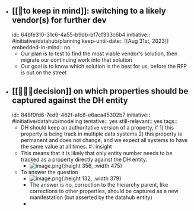 - ## [[🧠to keep in mind]]: switching to a likely vendor(s) for further dev
  id:: 64bfe310-31c6-4a55-b9db-bf7cf333c6b4
  initiative:: #initiative/datahub/planning 
  keep-until-date:: [[Aug 31st, 2023]]
  embedded-in-mind:: no
	- Our plan is to test to find the most viable vendor's solution, then migrate our continuing work into that solution
	- Our goal is to know which solution is the best for us, before the RFP is out on the street
- ## [[👩🏻‍⚖️decision]] on which properties should be captured against the DH entity
  id:: 848f0fd6-7ed9-462f-afc8-e6aca45302b7
  initiative:: #initiative/datahub/modeling
  tentative:: yes
  still-relevant:: yes
  tags::
	- DH should keep an authoritative version of a property, if 1) this property is being track in multiple data systems 2) this property is permanent and does not change, and we expect all systems to have the same value at all times. #💡insight
	- This means that it is likely that only entity number needs to be tracked as a property directly against the DH entity.
		- ![image.png](../assets/image_1690307798102_0.png){:height 356, :width 475}
	- To answer the question
		- ![image.png](../assets/image_1690310239524_0.png){:height 132, :width 379}
		- The answer is no, correction to the hierarchy parent, like corrections to other properties, should be captured as a new manifestation (but asserted by the datahub entity)
		-